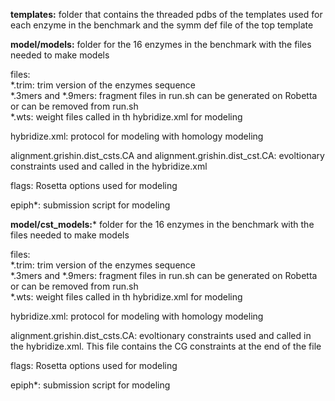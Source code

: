 **templates:** folder that contains the threaded pdbs of the templates used for each enzyme in the benchmark and the symm def file of the top template

**model/models:** folder for the 16 enzymes in the benchmark with the files needed to make models

files: \
*.trim: trim version of the enzymes sequence \
*.3mers and *.9mers: fragment files in run.sh can be generated on Robetta or can be removed from run.sh \
*.wts: weight files called in th hybridize.xml for modeling

hybridize.xml: protocol for modeling with homology modeling

alignment.grishin.dist_csts.CA and alignment.grishin.dist_cst.CA: evoltionary constraints used and called in the hybridize.xml

flags: Rosetta options used for modeling

epiph*: submission script for modeling


**model/cst_models:*** folder for the 16 enzymes in the benchmark with the files needed to make models

files: \
*.trim: trim version of the enzymes sequence \
*.3mers and *.9mers: fragment files in run.sh can be generated on Robetta or can be removed from run.sh \
*.wts: weight files called in th hybridize.xml for modeling 

hybridize.xml: protocol for modeling with homology modeling

alignment.grishin.dist_csts.CA: evoltionary constraints used and called in the hybridize.xml. This file contains the CG constraints at the end of the file

flags: Rosetta options used for	modeling

epiph*: submission script for modeling
